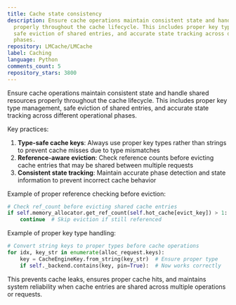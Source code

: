 ```yaml
---
title: Cache state consistency
description: Ensure cache operations maintain consistent state and handle shared resources
  properly throughout the cache lifecycle. This includes proper key type management,
  safe eviction of shared entries, and accurate state tracking across different operational
  phases.
repository: LMCache/LMCache
label: Caching
language: Python
comments_count: 5
repository_stars: 3800
---
```


Ensure cache operations maintain consistent state and handle shared resources properly throughout the cache lifecycle. This includes proper key type management, safe eviction of shared entries, and accurate state tracking across different operational phases.

Key practices:
1. **Type-safe cache keys**: Always use proper key types rather than strings to prevent cache misses due to type mismatches
2. **Reference-aware eviction**: Check reference counts before evicting cache entries that may be shared between multiple requests
3. **Consistent state tracking**: Maintain accurate phase detection and state information to prevent incorrect cache behavior

Example of proper reference checking before eviction:
```python
# Check ref_count before evicting shared cache entries
if self.memory_allocator.get_ref_count(self.hot_cache[evict_key]) > 1:
    continue  # Skip eviction if still referenced
```

Example of proper key type handling:
```python
# Convert string keys to proper types before cache operations
for idx, key_str in enumerate(alloc_request.keys):
    key = CacheEngineKey.from_string(key_str)  # Ensure proper type
    if self._backend.contains(key, pin=True):  # Now works correctly
```

This prevents cache leaks, ensures proper cache hits, and maintains system reliability when cache entries are shared across multiple operations or requests.